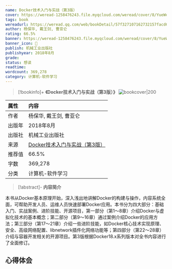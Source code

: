```yaml
---
name: Docker技术入门与实战（第3版）
cover: https://weread-1258476243.file.myqcloud.com/weread/cover/8/YueWen_23229217/t6_YueWen_23229217.jpg
tags: book
wereadurl: https://weread.qq.com/web/bookDetail/57f327107162732157facd6
author: 杨保华, 戴王剑, 曹亚仑
rating: 66.5%
banner: https://weread-1258476243.file.myqcloud.com/weread/cover/8/YueWen_23229217/t6_YueWen_23229217.jpg
banner_icon: 📖
publish: 机械工业出版社
publishyear: 2018年8月
grade:
status: 想读
readtime:
wordcount: 369,278
category: 计算机-软件学习 
---
```


> [!bookinfo]+ **《Docker技术入门与实战（第3版）》**
> ![bookcover|200](https://weread-1258476243.file.myqcloud.com/weread/cover/8/YueWen_23229217/t6_YueWen_23229217.jpg)
>
| 属性   | 内容                                       |
|:------ |:------------------------------------------ |
| 作者   | 杨保华, 戴王剑, 曹亚仑                           |
| 出版年 | 2018年8月                      |
| 出版社 | 机械工业出版社                          |
| 来源   | [Docker技术入门与实战（第3版）](https://weread.qq.com/web/bookDetail/57f327107162732157facd6) |
| 推荐值   | 66.5%                           |
| 字数   | 369,278                        |
| 分类   | 计算机-软件学习                        |

> [!abstract]- **内容简介**
>
本书从Docker基本原理开始，深入浅出地讲解Docker的构建与操作，内容系统全面，可帮助开发人员、运维人员快速部署Docker应用。本书分为四大部分：基础入门、实战案例、进阶技能、开源项目，第一部分（第1～8章）介绍Docker与虚拟化技术的基本概念；第二部分（第9～16章）通过案例介绍Docker的应用方法；第三部分（第17～21章）介绍一些进阶技能，如Docker核心技术实现原理、安全、高级网络配置、libnetwork插件化网络功能等；第四部分（第22～28章）介绍与容器开发相关的开源项目。第3版根据Docker18.x系列版本对全书内容进行了全面修订。

## 心得体会

